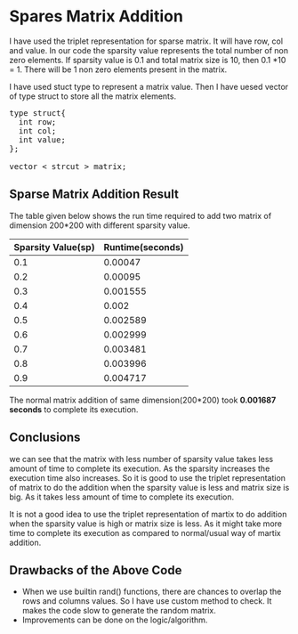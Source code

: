 # Spares Matrix Addition

I have used the triplet representation for sparse matrix. It will have row, col and value.
In our code the sparsity value represents the total number of non zero elements.
If sparsity value is 0.1 and total matrix size is 10, then 0.1 *10 = 1. There will be 1 non zero elements present in the matrix.

I have used stuct type to represent a matrix value. Then I have uesed vector of type struct to store all the matrix elements.
<pre>
type struct{
  int row;
  int col;
  int value;
};

vector < strcut > matrix;
</pre>

## Sparse Matrix Addition Result
The table given below shows the run time required to add two matrix of dimension 200*200 with different sparsity value.

| Sparsity Value(sp)|Runtime(seconds)|
------------------------|-----------------| 
0.1 | 0.00047 |  
0.2 | 0.00095 |  
0.3 | 0.001555 |  
0.4 | 0.002 |  
0.5 | 0.002589 |  
0.6 | 0.002999 |  
0.7 | 0.003481 |  
0.8 | 0.003996 |  
0.9 | 0.004717 |   

The normal matrix addition of same dimension(200*200) took  **0.001687 seconds** to complete its execution.

## Conclusions
we can see that the matrix with less number of sparsity value takes less amount of time to complete its execution. As the sparsity increases the execution time also increases. So it is good to use the triplet representation of matrix to do the addition when the sparsity value is less and matrix size is big. As it takes less amount of time to complete its execution.

It is not a good idea to use the triplet representation of martix to do addition when the sparsity value is high or matrix size is less. As it might take more time to complete its execution as compared to normal/usual way of martix addition.

## Drawbacks of the Above Code
* When we use builtin rand() functions, there are chances to overlap the rows and columns values. So I have use custom method to check. It makes the code slow to generate the random matrix.
* Improvements can be done on the logic/algorithm.


